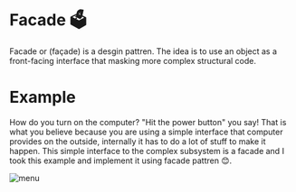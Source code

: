 # Facade 🗳

Facade or (façade) is a desgin pattren. The idea is to use an object as a front-facing interface that masking more complex structural code.

# Example

How do you turn on the computer? "Hit the power button" you say! That is what you believe because you are using a simple interface that computer provides on the outside, internally it has to do a lot of stuff to make it happen. This simple interface to the complex subsystem is a facade and I took this example and implement it using facade pattren 😊.

![menu](https://user-images.githubusercontent.com/82483633/123832506-13ce7880-d90e-11eb-910c-018291a072ec.gif)
